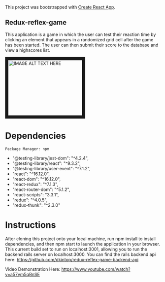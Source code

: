 This project was bootstrapped with [Create React App](https://github.com/facebook/create-react-app).

## Redux-reflex-game

This application is a game in which the user can test their reaction time by clicking an element that appears in a randomized grid cell after the game has been started. The user can then submit their score to the database and view a highscores list.

<a href="http://www.youtube.com/watch?feature=player_embedded&v=a57ym5qBnSE
" target="_blank"><img src="http://img.youtube.com/vi/a57ym5qBnSE/0.jpg" 
alt="IMAGE ALT TEXT HERE" width="240" height="180" border="10" /></a>


# Dependencies

    Package Manager: npm

- "@testing-library/jest-dom": "^4.2.4",
- "@testing-library/react": "^9.3.2",
- "@testing-library/user-event": "^7.1.2",
- "react": "^16.12.0",
- "react-dom": "^16.12.0",
- "react-redux": "^7.1.3",
- "react-router-dom": "^5.1.2",
- "react-scripts": "3.3.1",
- "redux": "^4.0.5",
- "redux-thunk": "^2.3.0"

# Instructions

After cloning this project onto your local machine, run npm install to install dependencies, and then npm start to launch the application in your browser. This current build set to run on localhost:3001, allowing you to run the backend rails server on localhost:3000. You can find the rails backend api here: https://github.com/dkintop/redux-reflex-game-backend-api

Video Demonstration Here: https://www.youtube.com/watch?v=a57ym5qBnSE
